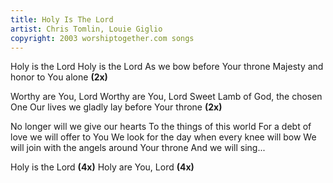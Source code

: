 ```yaml
---
title: Holy Is The Lord
artist: Chris Tomlin, Louie Giglio
copyright: 2003 worshiptogether.com songs
---
```


Holy is the Lord
Holy is the Lord
As we bow before Your throne
Majesty and honor to You alone    <strong>(2x)</strong>

Worthy are You, Lord
Worthy are You, Lord
Sweet Lamb of God, the chosen One
Our lives we gladly lay before Your throne    <strong>(2x)</strong>

No longer will we give our hearts
To the things of this world
For a debt of love we will offer to You
We look for the day when every knee will bow
We will join with the angels around Your throne
And we will sing...

Holy is the Lord    <strong>(4x)</strong>
Holy are You, Lord    <strong>(4x)</strong>